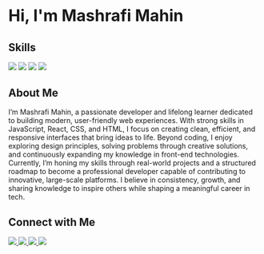 <p style="font-size:32px; font-weight:bold;">Hi, I'm Mashrafi Mahin</p>

## Skills  
<p align="left">
  <img src="https://img.shields.io/badge/React-61DAFB?style=for-the-badge&logo=react&logoColor=black" />
  <img src="https://img.shields.io/badge/JavaScript-F7DF1E?style=for-the-badge&logo=javascript&logoColor=black" />
  <img src="https://img.shields.io/badge/CSS3-1572B6?style=for-the-badge&logo=css3&logoColor=white" />
  <img src="https://img.shields.io/badge/HTML5-E34F26?style=for-the-badge&logo=html5&logoColor=white" />
</p>  


## About Me  

I’m Mashrafi Mahin, a passionate developer and lifelong learner dedicated to building modern, user-friendly web experiences. With strong skills in JavaScript, React, CSS, and HTML, I focus on creating clean, efficient, and responsive interfaces that bring ideas to life. Beyond coding, I enjoy exploring design principles, solving problems through creative solutions, and continuously expanding my knowledge in front-end technologies. Currently, I’m honing my skills through real-world projects and a structured roadmap to become a professional developer capable of contributing to innovative, large-scale platforms. I believe in consistency, growth, and sharing knowledge to inspire others while shaping a meaningful career in tech.


## Connect with Me  
<p align="left">
  <a href="https://www.facebook.com/mrdodo0" target="_blank">
    <img src="https://img.shields.io/badge/Facebook-1877F2?style=for-the-badge&logo=facebook&logoColor=white" />
  </a>
  <a href="https://www.instagram.com/mashrafi.devs" target="_blank">
    <img src="https://img.shields.io/badge/Instagram-E4405F?style=for-the-badge&logo=instagram&logoColor=white" />
  </a>
  <a href="https://www.linkedin.com/in/mashrafidevs" target="_blank">
    <img src="https://img.shields.io/badge/LinkedIn-0A66C2?style=for-the-badge&logo=linkedin&logoColor=white" />
  </a>
  <a href="https://www.youtube.com/@mahin2ix" target="_blank">
    <img src="https://img.shields.io/badge/YouTube-FF0000?style=for-the-badge&logo=youtube&logoColor=white" />
  </a>
</p>
